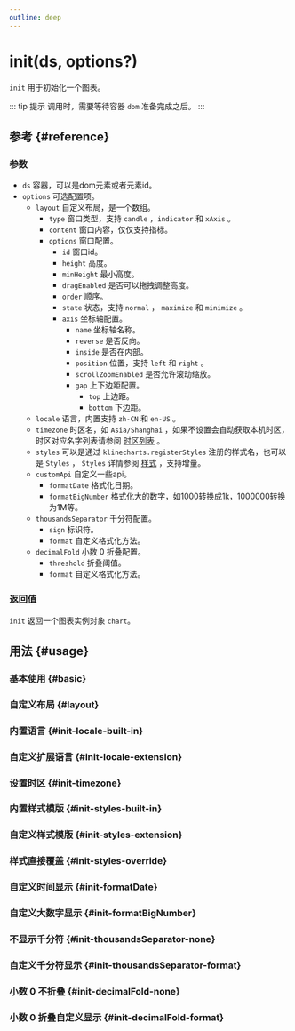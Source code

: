 ```yaml
---
outline: deep
---
```


# init(ds, options?)
`init` 用于初始化一个图表。

::: tip 提示
调用时，需要等待容器 `dom` 准备完成之后。
:::

## 参考 {#reference}
<!-- @include: @/@views/api/references/chart/init.md -->

### 参数
- `ds` 容器，可以是dom元素或者元素id。
- `options` 可选配置项。
  - `layout` 自定义布局，是一个数组。
    - `type` 窗口类型，支持 `candle` ，`indicator` 和 `xAxis` 。
    - `content` 窗口内容，仅仅支持指标。
    - `options` 窗口配置。
      - `id` 窗口id。
      - `height` 高度。
      - `minHeight` 最小高度。
      - `dragEnabled` 是否可以拖拽调整高度。
      - `order` 顺序。
      - `state` 状态，支持 `normal` ， `maximize` 和 `minimize` 。
      - `axis` 坐标轴配置。
        - `name` 坐标轴名称。
        - `reverse` 是否反向。
        - `inside` 是否在内部。
        - `position` 位置，支持 `left` 和 `right` 。
        - `scrollZoomEnabled` 是否允许滚动缩放。
        - `gap` 上下边距配置。
          - `top` 上边距。
          - `bottom` 下边距。
  - `locale` 语言，内置支持 `zh-CN` 和 `en-US` 。
  - `timezone` 时区名，如 `Asia/Shanghai` ，如果不设置会自动获取本机时区，时区对应名字列表请参阅 [时区列表](https://en.wikipedia.org/wiki/List_of_tz_database_time_zones#List) 。
  - `styles` 可以是通过 `klinecharts.registerStyles` 注册的样式名，也可以是 `Styles` ， `Styles` 详情参阅 [样式](./styles.md) ，支持增量。
  - `customApi` 自定义一些api。
    - `formatDate` 格式化日期。
    - `formatBigNumber` 格式化大的数字，如1000转换成1k，1000000转换为1M等。
  - `thousandsSeparator` 千分符配置。
    - `sign` 标识符。
    - `format` 自定义格式化方法。
  - `decimalFold` 小数 0 折叠配置。
    - `threshold` 折叠阈值。
    - `format` 自定义格式化方法。

### 返回值
`init` 返回一个图表实例对象 `chart`。

## 用法 {#usage}
<script setup>
import InitBasic from '../../@views/api/samples/init-basic/index.vue'
import InitLayout from '../../@views/api/samples/init-layout/index.vue'
import InitLocaleBuiltIn from '../../@views/api/samples/init-locale-built-in/index.vue'
import InitLocaleExtension from '../../@views/api/samples/init-locale-extension/index.vue'
import InitTimezone from '../../@views/api/samples/init-timezone/index.vue'
import InitStylesBuiltIn from '../../@views/api/samples/init-styles-built-in/index.vue'
import InitStylesExtension from '../../@views/api/samples/init-styles-extension/index.vue'
import InitStylesOverride from '../../@views/api/samples/init-styles-override/index.vue'
import InitFormatDate from '../../@views/api/samples/init-formateDate/index.vue'
import InitFormatBigNumber from '../../@views/api/samples/init-formatBigNumber/index.vue'
import InitThousandsSeparatorNone from '../../@views/api/samples/init-thousandsSeparator-none/index.vue'
import InitThousandsSeparatorFormat from '../../@views/api/samples/init-thousandsSeparator-format/index.vue'
import InitDecimalFoldNone from '../../@views/api/samples/init-decimalFold-none/index.vue'
import InitDecimalFoldFormat from '../../@views/api/samples/init-decimalFold-format/index.vue'
</script>

### 基本使用 {#basic}
<InitBasic/>

### 自定义布局 {#layout}
<InitLayout />

### 内置语言 {#init-locale-built-in}
<InitLocaleBuiltIn />

### 自定义扩展语言 {#init-locale-extension}
<InitLocaleExtension />

### 设置时区 {#init-timezone}
<InitTimezone />

### 内置样式模版 {#init-styles-built-in}
<InitStylesBuiltIn />

### 自定义样式模版 {#init-styles-extension}
<InitStylesExtension />

### 样式直接覆盖 {#init-styles-override}
<InitStylesOverride />

### 自定义时间显示 {#init-formatDate}
<InitFormatDate />

### 自定义大数字显示 {#init-formatBigNumber}
<InitFormatBigNumber />

### 不显示千分符 {#init-thousandsSeparator-none}
<InitThousandsSeparatorNone/>

### 自定义千分符显示 {#init-thousandsSeparator-format}
<InitThousandsSeparatorFormat />

### 小数 0 不折叠 {#init-decimalFold-none}
<InitDecimalFoldNone/>

### 小数 0 折叠自定义显示 {#init-decimalFold-format}
<InitDecimalFoldFormat />

